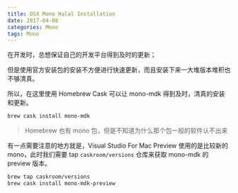 ```yaml
---
title: OSX Mono Halal Installation
date: 2017-04-08
categories: Mono
tags: Mono
---
```


在开发时，总想保证自己的开发平台得到及时的更新；

但是使用官方安装包的安装不方便进行快速更新，而且安装下来一大堆版本堆积也不够清真。

所以，在这里使用 Homebrew Cask 可以让 mono-mdk 得到及时，清真的安装和更新。


```sh
brew cask install mono-mdk
```

> Homebrew 也有 mono 包，但是不知道为什么那个包一般的软件认不出来

有一点需要注意的地方就是，Visual Studio For Mac Preview 使用的是比较新的 mono，此时我们需要 tap `caskroom/versions` 仓库来获取 mono-mdk 的 preview 版本。

```sh
brew tap caskroom/versions
brew cask install mono-mdk-preview
```
